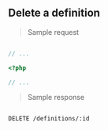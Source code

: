 ## Delete a definition

> Sample request

```shell

```

```javascript
// ...
```

```php
<?php

// ...
```

> Sample response

```json

```

`DELETE /definitions/:id`
